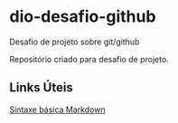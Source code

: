 # dio-desafio-github
Desafio de projeto sobre git/github

Repositório criado para desafio de projeto.


## Links Úteis
[Sintaxe básica Markdown](https://www.markdownguide.org/basic-syntax/)
